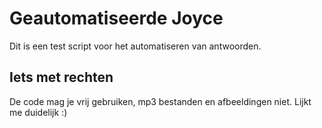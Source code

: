 # Geautomatiseerde Joyce
Dit is een test script voor het automatiseren van antwoorden.

## Iets met rechten
De code mag je vrij gebruiken, mp3 bestanden en afbeeldingen niet. Lijkt me duidelijk :)
